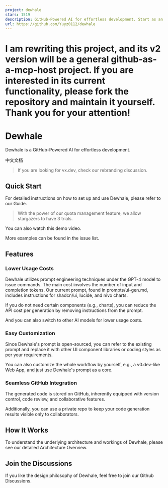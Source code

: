 ```yaml
---
project: dewhale
stars: 1519
description: GitHub-Powered AI for effortless development. Start as an open-source alternative to v0.dev.
url: https://github.com/Yuyz0112/dewhale
---
```


I am rewriting this project, and its v2 version will be a general github-as-a-mcp-host project. If you are interested in its current functionality, please fork the repository and maintain it yourself. Thank you for your attention!
======================================================================================================================================================================================================================================

Dewhale
=======

Dewhale is a GitHub-Powered AI for effortless development.

中文文档

> If you are looking for vx.dev, check our rebranding discussion.

Quick Start
-----------

For detailed instructions on how to set up and use Dewhale, please refer to our Guide.

> With the power of our quota management feature, we allow stargazers to have 3 trials.

You can also watch this demo video.

More examples can be found in the issue list.

Features
--------

### Lower Usage Costs

Dewhale utilizes prompt engineering techniques under the GPT-4 model to issue commands. The main cost involves the number of input and completion tokens. Our current prompt, found in prompts/ui-gen.md, includes instructions for shadcn/ui, lucide, and nivo charts.

If you do not need certain components (e.g., charts), you can reduce the API cost per generation by removing instructions from the prompt.

And you can also switch to other AI models for lower usage costs.

### Easy Customization

Since Dewhale's prompt is open-sourced, you can refer to the existing prompt and replace it with other UI component libraries or coding styles as per your requirements.

You can also customize the whole workflow by yourself, e.g., a v0.dev-like Web App, and just use Dewhale's prompt as a core.

### Seamless GitHub Integration

The generated code is stored on GitHub, inherently equipped with version control, code review, and collaborative features.

Additionally, you can use a private repo to keep your code generation results visible only to collaborators.

How It Works
------------

To understand the underlying architecture and workings of Dewhale, please see our detailed Architecture Overview.

Join the Discussions
--------------------

If you like the design philosophy of Dewhale, feel free to join our Github Discussions.
